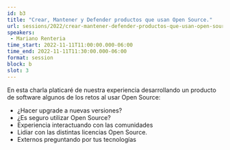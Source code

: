 ```yaml
---
id: b3
title: "Crear, Mantener y Defender productos que usan Open Source."
url: sessions/2022/crear-mantener-defender-productos-que-usan-open-source 
speakers:
 - Mariano Renteria
time_start: 2022-11-11T11:00:00.000-06:00
time_end: 2022-11-11T11:30:00.000-06:00
format: session
block: b
slot: 3
---
```


En esta charla platicaré de nuestra experiencia desarrollando un producto de software algunos de los retos al usar Open Source: 
- ¿Hacer upgrade a nuevas versiones?
- ¿Es seguro utilizar Open Source?
- Experiencia interactuando con las comunidades
- Lidiar con las distintas licencias Open Source.
- Externos preguntando por tus tecnologías